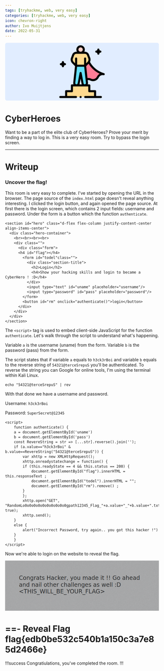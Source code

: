 ```yaml
---
tags: [tryhackme, web, very easy]
categories: [tryhackme, web, very easy]
icon: chevron-right
author: Ivo Muijtjens
date: 2022-05-31
---
```

![](/static/headers/cyberheroes.png)

# CyberHeroes

Want to be a part of the elite club of CyberHeroes? Prove your merit by finding a way to log in. This is a very easy room. Try to bypass the login screen.

---

# Writeup

### Uncover the flag!

This room is very easy to complete. I've started by opening the URL in the browser. The page source of the `index.html` page doesn't reveal anything interesting. I clicked the login button, and again opened the page source. At first there is the login screen, which contains 2 input fields: username and password. Under the form is a button which the function `authenticate`.

    <section id="hero" class="d-flex flex-column justify-content-center align-items-center">
      <div class="hero-container">
        <br><br><br><br>
        <div class="">
          <div class="form">
          <h4 id="flag"></h4>
            <form id="todel"class="">
              <div class="section-title">
                <h2>Login</h2>
                <h4>Show your hacking skills and login to became a CyberHero ! :D</h4>
              </div>
              <input type="text" id="uname" placeholder="username"/>
              <input type="password" id="pass" placeholder="password"/>
            </form>
            <button id="rm" onclick="authenticate()">login</button>
          </div>
        </div>
      </div>
    </section>

The `<script>` tag is used to embed client-side JavaScript for the function `authenticate`. Let's walk through the script to understand what's happening.

Variable `a` is the username (uname) from the form.
Variable `b` is the password (pass) from the form.

The script states that if variable `a` equals to `h3ck3rBoi` and variable `b` equals to the reverse string of `54321@terceSrepuS` you'll be authenticated. To reverse the string you can Google for online tools, I'm using the terminal within Kali Linux.

    echo "54321@terceSrepuS" | rev

With that done we have a username and password.

Username: `h3ck3rBoi`

Password: `SuperSecret@12345`

    <script>
        function authenticate() {
        a = document.getElementById('uname')
        b = document.getElementById('pass')
        const RevereString = str => [...str].reverse().join('');
        if (a.value=="h3ck3rBoi" & b.value==RevereString("54321@terceSrepuS")) { 
            var xhttp = new XMLHttpRequest();
            xhttp.onreadystatechange = function() {
            if (this.readyState == 4 && this.status == 200) {
                document.getElementById("flag").innerHTML = this.responseText ;
                document.getElementById("todel").innerHTML = "";
                document.getElementById("rm").remove() ;
            }
            };
            xhttp.open("GET", "RandomLo0o0o0o0o0o0o0o0o0o0gpath12345_Flag_"+a.value+"_"+b.value+".txt", true);
            xhttp.send();
        }
        else {
            alert("Incorrect Password, try again.. you got this hacker !")
        }
        }
    </script>

Now we're able to login on the website to reveal the flag.

![Flag revealed](/static/images/loggedin.png)

==- Reveal Flag
flag\{edb0be532c540b1a150c3a7e85d2466e\} 
===

!!!success
Congratiulations, you've completed the room.
!!!